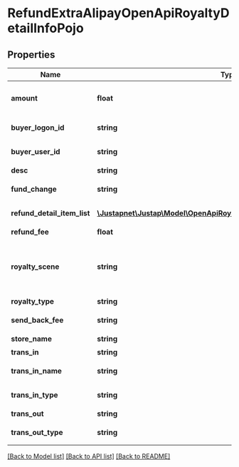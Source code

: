 # RefundExtraAlipayOpenApiRoyaltyDetailInfoPojo

## Properties
Name | Type | Description | Notes
------------ | ------------- | ------------- | -------------
**amount** | **float** | 分账的金额，单位为元 | [optional] 
**buyer_logon_id** | **string** | 买家支付宝账号 | [optional] 
**buyer_user_id** | **string** | 买家在支付宝的用户id | [optional] 
**desc** | **string** | 分账描述 | [optional] 
**fund_change** | **string** | 分账变更消息 | [optional] 
**refund_detail_item_list** | [**\Justapnet\Justap\Model\OpenApiRoyaltyDetailInfoPojoTradeFundBillItem[]**](OpenApiRoyaltyDetailInfoPojoTradeFundBillItem.md) | 退款使用的资金渠道 | [optional] 
**refund_fee** | **float** | 总退款金额 | [optional] 
**royalty_scene** | **string** | 可选值：达人佣金、平台服务费、技术服务费、其他 | [optional] 
**royalty_type** | **string** | 分账类型 | [optional] 
**send_back_fee** | **string** | 买家实际退款金额 | [optional] 
**store_name** | **string** | 交易场景 | [optional] 
**trans_in** | **string** | 收入方账户 | [optional] 
**trans_in_name** | **string** | 分账收款方姓名 | [optional] 
**trans_in_type** | **string** | 收入方账户类型 | [optional] 
**trans_out** | **string** | 支出方账户 | [optional] 
**trans_out_type** | **string** | 支出方账户类型 | [optional] 

[[Back to Model list]](../README.md#documentation-for-models) [[Back to API list]](../README.md#documentation-for-api-endpoints) [[Back to README]](../README.md)


